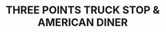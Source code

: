 ---
title: "THREE POINTS TRUCK STOP & AMERICAN DINER"
url: /prospect-hill/three-points-truck-stop-und-american-diner/
shop: Lebensmittel
---